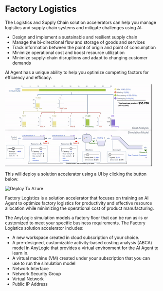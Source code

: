 [image1]: FactoryLogistics.gif "Trained Agent"

# Factory Logistics


The Logistics and Supply Chain solution accelerators can help you manage logistics and supply chain systems and mitigate challenges using AI:

- Design and implement a sustainable and resilient supply chain
- Manage the bi-directional flow and storage of goods and services
- Track information between the point of origin and point of consumption
- Minimize operational cost and boost resource utilization
- Minimize supply-chain disruptions and adapt to changing customer demands

AI Agent has a unique ability to help you optimize competing factors for efficiency and efficacy.


![Trained Agent][image1]


This will deploy a solution accelerator using a UI by clicking the button below:

![Deploy To Azure](https://aka.ms/deploytoazurebutton)


Factory Logistics is a solution accelerator that focuses on training an AI Agent to optimize factory logistics for productivity and effective resource allocation while minimizing the operational cost of product manufacturing.

The AnyLogic simulation models a factory floor that can be run as-is or customized to meet your specific business requirements. The Factory Logistics solution accelerator includes:

- A new workspace created in cloud subscription of your choice.
- A pre-designed, customizable activity-based costing analysis (ABCA) model in AnyLogic that provides a virtual environment for the AI Agent to learn in.
- A virtual machine (VM) created under your subscription that you can use to run the simulation model
- Network Interface
- Network Security Group
- Virtual Network
- Public IP Address
